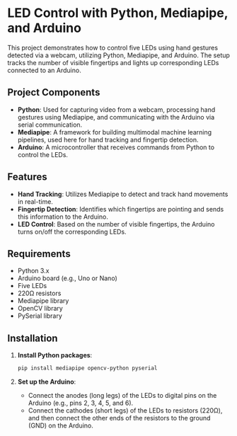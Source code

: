# LED Control with Python, Mediapipe, and Arduino

This project demonstrates how to control five LEDs using hand gestures detected via a webcam, utilizing Python, Mediapipe, and Arduino. The setup tracks the number of visible fingertips and lights up corresponding LEDs connected to an Arduino.

## Project Components

- **Python**: Used for capturing video from a webcam, processing hand gestures using Mediapipe, and communicating with the Arduino via serial communication.
- **Mediapipe**: A framework for building multimodal machine learning pipelines, used here for hand tracking and fingertip detection.
- **Arduino**: A microcontroller that receives commands from Python to control the LEDs.

## Features

- **Hand Tracking**: Utilizes Mediapipe to detect and track hand movements in real-time.
- **Fingertip Detection**: Identifies which fingertips are pointing and sends this information to the Arduino.
- **LED Control**: Based on the number of visible fingertips, the Arduino turns on/off the corresponding LEDs.

## Requirements

- Python 3.x
- Arduino board (e.g., Uno or Nano)
- Five LEDs
- 220Ω resistors
- Mediapipe library
- OpenCV library
- PySerial library

## Installation

1. **Install Python packages**:
    ```sh
    pip install mediapipe opencv-python pyserial
    ```

2. **Set up the Arduino**:
    - Connect the anodes (long legs) of the LEDs to digital pins on the Arduino (e.g., pins 2, 3, 4, 5, and 6).
    - Connect the cathodes (short legs) of the LEDs to resistors (220Ω), and then connect the other ends of the resistors to the ground (GND) on the Arduino.



  
